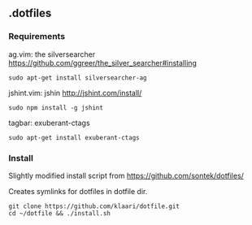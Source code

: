 ## .dotfiles

### Requirements

ag.vim: the silversearcher https://github.com/ggreer/the_silver_searcher#installing

    sudo apt-get install silversearcher-ag

jshint.vim: jshin http://jshint.com/install/

    sudo npm install -g jshint

tagbar: exuberant-ctags

    sudo apt-get install exuberant-ctags

### Install
Slightly modified install script from https://github.com/sontek/dotfiles/

Creates symlinks for dotfiles in dotfile dir.

    git clone https://github.com/klaari/dotfile.git
    cd ~/dotfile && ./install.sh
